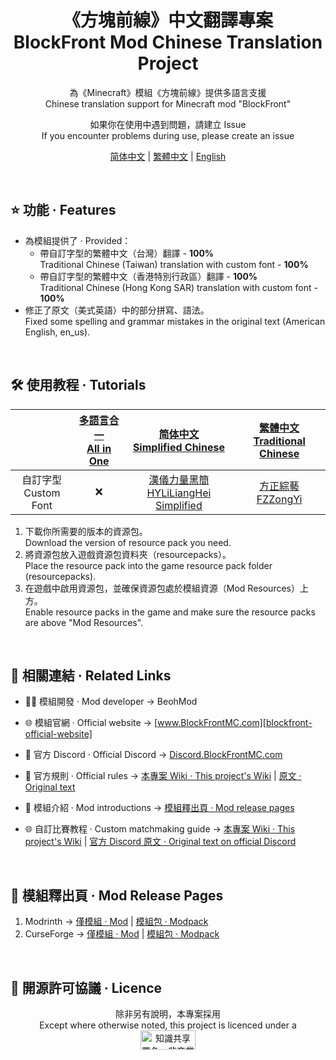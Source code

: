 ﻿
<div align="center">

# 《方塊前線》中文翻譯專案<br>**B**lock**F**ront **Mod** **C**hi**n**ese **Tr**anslation **Project**

為《Minecraft》模組《方塊前線》提供多語言支援<br>Chinese translation support for Minecraft mod "BlockFront"

如果你在使用中遇到問題，請建立 Issue<br>If you encounter problems during use, please create an issue

[简体中文][simplified-chinese] | [繁體中文][traditional-chinese] | [English][english]

</div>

<br>

## ⭐ 功能 · Features

- 為模組提供了 · Provided：
  - 帶自訂字型的繁體中文（台灣）翻譯 - **100%**<br>Traditional Chinese (Taiwan) translation with custom font - **100%**
  - 帶自訂字型的繁體中文（香港特別行政區）翻譯 - **100%**<br>Traditional Chinese (Hong Kong SAR) translation with custom font - **100%**
- 修正了原文（美式英語）中的部分拼寫、語法。<br>Fixed some spelling and grammar mistakes in the original text (American English, en_us).

<br>

## 🛠️ 使用教程 · Tutorials

<div align="center">

| | [多語言合一<br>All in One][project-all-in-one] | [简体中文<br>Simplified Chinese][project-simplified-chinese] | [繁體中文<br>Traditional Chinese][project-traditional-chinese] |
| :-: | :-: | :-: | :-: |
| 自訂字型<br>Custom Font | ❌ | [漢儀力量黑簡<br>HYLiLiangHei Simplified][hyliliangheij] | [方正綜藝<br>FZZongYi][fzzongyib] |

</div>

1. 下載你所需要的版本的資源包。<br>Download the version of resource pack you need.
2. 將資源包放入遊戲資源包資料夾（resourcepacks）。<br>Place the resource pack into the game resource pack folder (resourcepacks).
3. 在遊戲中啟用資源包，並確保資源包處於模組資源（Mod Resources）上方。<br>Enable resource packs in the game and make sure the resource packs are above "Mod Resources".

<br>

## 🔗 相關連結 · Related Links

- 🧑‍💻 模組開發 · Mod developer → BeohMod

- 🌐 模組官網 · Official website → [www.BlockFrontMC.com][blockfront-official-website]

- 💬 官方 Discord · Official Discord → [Discord.BlockFrontMC.com][blockfront-official-discord]

- 📄 官方規則 · Official rules → [本專案 Wiki · This project's Wiki][project-wiki] | [原文 · Original text][blockfront-official-rules]

- 📄 模組介紹 · Mod introductions → [模組釋出頁 · Mod release pages](#-模組釋出頁--mod-release-pages)

- 🌐 自訂比賽教程 · Custom matchmaking guide → [本專案 Wiki · This project's Wiki][project-wiki] | [官方 Discord 原文 · Original text on official Discord][blockfront-matchmaking-guide]

<br>

## 🔗 模組釋出頁 · Mod Release Pages

1. Modrinth → [僅模組 · Mod][blockfront-mod-modrinth] | [模組包 · Modpack][blockfront-modpack-modrinth]
2. CurseForge → [僅模組 · Mod][blockfront-mod-curseforge] | [模組包 · Modpack][blockfront-modpack-curseforge]

<br>

## 🤝 開源許可協議 · Licence

<div align="center">

除非另有說明，本專案採用<br>Except where otherwise noted, this project is licenced under a<br><a href="https://creativecommons.org/licenses/by-nc-sa/4.0/"><img src="http://mirrors.creativecommons.org/presskit/buttons/88x31/png/by-nc-sa.png" alt="知識共享署名—非商業性使用—相同方式共享 4.0 國際公共許可協議（Creative Commons Attribution 4.0 International Licence，CC BY-NC-SA 4.0）" width="88" height="31" /></a>

</div>

[blockfront-matchmaking-guide]: https://discord.com/channels/899063859539759154/1090433325564432495/1090433325564432495
[blockfront-mod-curseforge]: https://www.curseforge.com/minecraft/mc-mods/blockfront-world-war-ii
[blockfront-mod-modrinth]: https://modrinth.com/mod/blockfront
[blockfront-modpack-curseforge]: https://www.curseforge.com/minecraft/modpacks/blockfront-world-war-ii
[blockfront-modpack-modrinth]: https://modrinth.com/modpack/blockfront-mod-pack
[blockfront-official-discord]: https://discord.blockfrontmc.com
[blockfront-official-rules]: https://www.blockfrontmc.com/rules
[blockfront-official-website]: https://www.blockfrontmc.com
[english]: https://github.com/YoMonNPC/BFMod-CNTR-Project/blob/main/READMEs/README.en.md
[fzzongyib]: https://www.foundertype.com/index.php/FontInfo/index/id/178
[hyliliangheij]: https://www.hanyi.com.cn/productdetail.php?id=589
[project-all-in-one]: https://modrinth.com/resourcepack/bfmod-cntr-project-all-in-one
[project-simplified-chinese]: https://modrinth.com/resourcepack/bfmod-cntr-project-schinese
[project-traditional-chinese]: https://modrinth.com/resourcepack/bfmod-cntr-project-tchinese
[project-wiki]: https://github.com/YoMonNPC/BFMod-CNTR-Project/wiki
[simplified-chinese]: https://github.com/YoMonNPC/BFMod-CNTR-Project/blob/main/READMEs/README.zh-hans.md
[traditional-chinese]: https://github.com/YoMonNPC/BFMod-CNTR-Project/blob/main/READMEs/README.zh-hant.md
